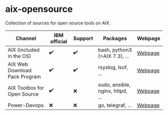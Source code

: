 # aix-opensource

Collection of sources for open source tools on AIX.

| Channel                        | IBM official       | Support            | Packages                         | Webpage                                                                            |
|--------------------------------|--------------------|--------------------|----------------------------------|------------------------------------------------------------------------------------|
| AIX (included in the OS)       | :heavy_check_mark: | :heavy_check_mark: | bash, python3 (>AIX 7.3), ...    | [Webpage](https://www.ibm.com/docs/en/aix/7.3?topic=notes-aix-73-release)          |
| AIX Web Download Pack Program  | :heavy_check_mark: | :heavy_check_mark: | rsyslog, lsof, ...               | [Webpage](https://www-01.ibm.com/marketing/iwm/iwm/web/dispatcher.do?source=aixbp) |
| AIX Toolbox for Open Source    | :heavy_check_mark: | :x:                | sudo, ansible, nginx, httpd, ... | [Webpage](https://www.ibm.com/support/pages/node/883796)                           |
| Power-Devops                   | :x:                | :x:                | go, telegraf, ...                | [Webpage](https://www.power-devops.com/)                                           |
